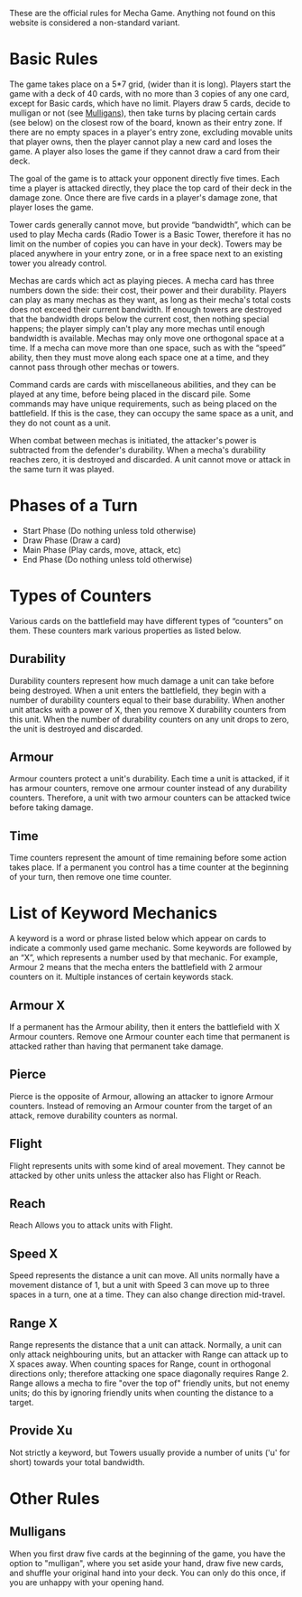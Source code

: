These are the official rules for Mecha Game. Anything not found on this website is considered a non-standard variant.

Basic Rules
===

The game takes place on a 5*7 grid, (wider than it is long). Players start the game with a deck of 40 cards, with no more than 3 copies of any one card, except for Basic cards, which have no limit. Players draw 5 cards, decide to mulligan or not (see [Mulligans](#Mulligans)), then take turns by placing certain cards (see below) on the closest row of the board, known as their entry zone. If there are no empty spaces in a player's entry zone, excluding movable units that player owns, then the player cannot play a new card and loses the game. A player also loses the game if they cannot draw a card from their deck.

The goal of the game is to attack your opponent directly five times. Each time a player is attacked directly, they place the top card of their deck in the damage zone. Once there are five cards in a player's damage zone, that player loses the game.

Tower cards generally cannot move, but provide “bandwidth”, which can be used to play Mecha cards (Radio Tower is a Basic Tower, therefore it has no limit on the number of copies you can have in your deck). Towers may be placed anywhere in your entry zone, or in a free space next to an existing tower you already control.

Mechas are cards which act as playing pieces. A mecha card has three numbers down the side: their cost, their power and their durability. Players can play as many mechas as they want, as long as their mecha's total costs does not exceed their current bandwidth. If enough towers are destroyed that the bandwidth drops below the current cost, then nothing special happens; the player simply can't play any more mechas until enough bandwidth is available. Mechas may only move one orthogonal space at a time. If a mecha can move more than one space, such as with the “speed” ability, then they must move along each space one at a time, and they cannot pass through other mechas or towers.

Command cards are cards with miscellaneous abilities, and they can be played at any time, before being placed in the discard pile. Some commands may have unique requirements, such as being placed on the battlefield. If this is the case, they can occupy the same space as a unit, and they do not count as a unit.

When combat between mechas is initiated, the attacker's power is subtracted from the defender's durability. When a mecha's durability reaches zero, it is destroyed and discarded. A unit cannot move or attack in the same turn it was played.

Phases of a Turn
===

* Start Phase (Do nothing unless told otherwise)
* Draw Phase (Draw a card)
* Main Phase (Play cards, move, attack, etc)
* End Phase (Do nothing unless told otherwise)

Types of Counters
===

Various cards on the battlefield may have different types of “counters” on them. These counters mark various properties as listed below.

Durability
---

Durability counters represent how much damage a unit can take before being destroyed. When a unit enters the battlefield, they begin with a number of durability counters equal to their base durability. When another unit attacks with a power of X, then you remove X durability counters from this unit. When the number of durability counters on any unit drops to zero, the unit is destroyed and discarded.

Armour
---

Armour counters protect a unit's durability. Each time a unit is attacked, if it has armour counters, remove one armour counter instead of any durability counters. Therefore, a unit with two armour counters can be attacked twice before taking damage.

Time
---

Time counters represent the amount of time remaining before some action takes place. If a permanent you control has a time counter at the beginning of your turn, then remove one time counter.

List of Keyword Mechanics
===

A keyword is a word or phrase listed below which appear on cards to indicate a commonly used game mechanic. Some keywords are followed by an “X”, which represents a number used by that mechanic. For example, Armour 2 means that the mecha enters the battlefield with 2 armour counters on it. Multiple instances of certain keywords stack.

Armour X
---

If a permanent has the Armour ability, then it enters the battlefield with X Armour counters. Remove one Armour counter each time that permanent is attacked rather than having that permanent take damage.

Pierce
---

Pierce is the opposite of Armour, allowing an attacker to ignore Armour counters. Instead of removing an Armour counter from the target of an attack, remove durability counters as normal.

Flight
---

Flight represents units with some kind of areal movement. They cannot be attacked by other units unless the attacker also has Flight or Reach.

Reach
---

Reach Allows you to attack units with Flight.

Speed X
---

Speed represents the distance a unit can move. All units normally have a movement distance of 1, but a unit with Speed 3 can move up to three spaces in a turn, one at a time. They can also change direction mid-travel.

Range X
---

Range represents the distance that a unit can attack. Normally, a unit can only attack neighbouring units, but an attacker with Range can attack up to X spaces away. When counting spaces for Range, count in orthogonal directions only; therefore attacking one space diagonally requires Range 2. Range allows a mecha to fire "over the top of" friendly units, but not enemy units; do this by ignoring friendly units when counting the distance to a target.

Provide Xu
---

Not strictly a keyword, but Towers usually provide a number of units ('u' for short) towards your total bandwidth.

Other Rules
===

Mulligans
---

When you first draw five cards at the beginning of the game, you have the option to "mulligan", where you set aside your hand, draw five new cards, and shuffle your original hand into your deck. You can only do this once, if you are unhappy with your opening hand.

